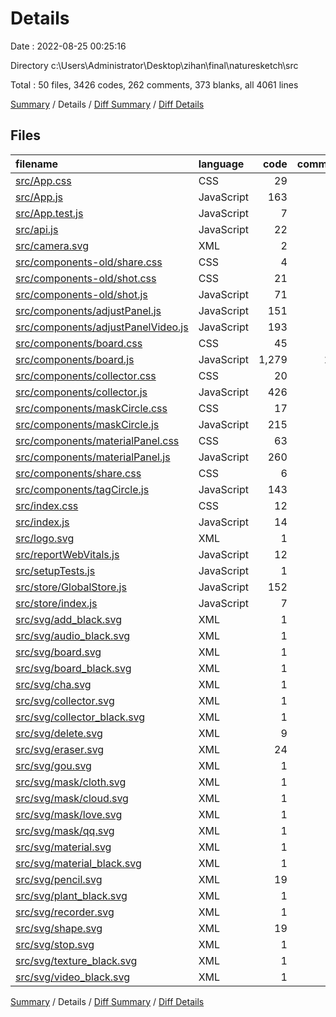 # Details

Date : 2022-08-25 00:25:16

Directory c:\\Users\\Administrator\\Desktop\\zihan\\final\\naturesketch\\src

Total : 50 files,  3426 codes, 262 comments, 373 blanks, all 4061 lines

[Summary](results.md) / Details / [Diff Summary](diff.md) / [Diff Details](diff-details.md)

## Files
| filename | language | code | comment | blank | total |
| :--- | :--- | ---: | ---: | ---: | ---: |
| [src/App.css](/src/App.css) | CSS | 29 | 0 | 5 | 34 |
| [src/App.js](/src/App.js) | JavaScript | 163 | 42 | 15 | 220 |
| [src/App.test.js](/src/App.test.js) | JavaScript | 7 | 0 | 2 | 9 |
| [src/api.js](/src/api.js) | JavaScript | 22 | 3 | 5 | 30 |
| [src/camera.svg](/src/camera.svg) | XML | 2 | 0 | 0 | 2 |
| [src/components-old/share.css](/src/components-old/share.css) | CSS | 4 | 0 | 0 | 4 |
| [src/components-old/shot.css](/src/components-old/shot.css) | CSS | 21 | 0 | 2 | 23 |
| [src/components-old/shot.js](/src/components-old/shot.js) | JavaScript | 71 | 31 | 8 | 110 |
| [src/components/adjustPanel.js](/src/components/adjustPanel.js) | JavaScript | 151 | 7 | 22 | 180 |
| [src/components/adjustPanelVideo.js](/src/components/adjustPanelVideo.js) | JavaScript | 193 | 9 | 29 | 231 |
| [src/components/board.css](/src/components/board.css) | CSS | 45 | 0 | 5 | 50 |
| [src/components/board.js](/src/components/board.js) | JavaScript | 1,279 | 102 | 146 | 1,527 |
| [src/components/collector.css](/src/components/collector.css) | CSS | 20 | 0 | 2 | 22 |
| [src/components/collector.js](/src/components/collector.js) | JavaScript | 426 | 30 | 42 | 498 |
| [src/components/maskCircle.css](/src/components/maskCircle.css) | CSS | 17 | 0 | 2 | 19 |
| [src/components/maskCircle.js](/src/components/maskCircle.js) | JavaScript | 215 | 7 | 24 | 246 |
| [src/components/materialPanel.css](/src/components/materialPanel.css) | CSS | 63 | 0 | 9 | 72 |
| [src/components/materialPanel.js](/src/components/materialPanel.js) | JavaScript | 260 | 7 | 16 | 283 |
| [src/components/share.css](/src/components/share.css) | CSS | 6 | 0 | 0 | 6 |
| [src/components/tagCircle.js](/src/components/tagCircle.js) | JavaScript | 143 | 7 | 17 | 167 |
| [src/index.css](/src/index.css) | CSS | 12 | 0 | 2 | 14 |
| [src/index.js](/src/index.js) | JavaScript | 14 | 5 | 3 | 22 |
| [src/logo.svg](/src/logo.svg) | XML | 1 | 0 | 0 | 1 |
| [src/reportWebVitals.js](/src/reportWebVitals.js) | JavaScript | 12 | 0 | 2 | 14 |
| [src/setupTests.js](/src/setupTests.js) | JavaScript | 1 | 4 | 1 | 6 |
| [src/store/GlobalStore.js](/src/store/GlobalStore.js) | JavaScript | 152 | 8 | 9 | 169 |
| [src/store/index.js](/src/store/index.js) | JavaScript | 7 | 0 | 1 | 8 |
| [src/svg/add_black.svg](/src/svg/add_black.svg) | XML | 1 | 0 | 0 | 1 |
| [src/svg/audio_black.svg](/src/svg/audio_black.svg) | XML | 1 | 0 | 0 | 1 |
| [src/svg/board.svg](/src/svg/board.svg) | XML | 1 | 0 | 0 | 1 |
| [src/svg/board_black.svg](/src/svg/board_black.svg) | XML | 1 | 0 | 0 | 1 |
| [src/svg/cha.svg](/src/svg/cha.svg) | XML | 1 | 0 | 0 | 1 |
| [src/svg/collector.svg](/src/svg/collector.svg) | XML | 1 | 0 | 0 | 1 |
| [src/svg/collector_black.svg](/src/svg/collector_black.svg) | XML | 1 | 0 | 0 | 1 |
| [src/svg/delete.svg](/src/svg/delete.svg) | XML | 9 | 0 | 1 | 10 |
| [src/svg/eraser.svg](/src/svg/eraser.svg) | XML | 24 | 0 | 1 | 25 |
| [src/svg/gou.svg](/src/svg/gou.svg) | XML | 1 | 0 | 0 | 1 |
| [src/svg/mask/cloth.svg](/src/svg/mask/cloth.svg) | XML | 1 | 0 | 0 | 1 |
| [src/svg/mask/cloud.svg](/src/svg/mask/cloud.svg) | XML | 1 | 0 | 0 | 1 |
| [src/svg/mask/love.svg](/src/svg/mask/love.svg) | XML | 1 | 0 | 0 | 1 |
| [src/svg/mask/qq.svg](/src/svg/mask/qq.svg) | XML | 1 | 0 | 0 | 1 |
| [src/svg/material.svg](/src/svg/material.svg) | XML | 1 | 0 | 0 | 1 |
| [src/svg/material_black.svg](/src/svg/material_black.svg) | XML | 1 | 0 | 0 | 1 |
| [src/svg/pencil.svg](/src/svg/pencil.svg) | XML | 19 | 0 | 1 | 20 |
| [src/svg/plant_black.svg](/src/svg/plant_black.svg) | XML | 1 | 0 | 0 | 1 |
| [src/svg/recorder.svg](/src/svg/recorder.svg) | XML | 1 | 0 | 0 | 1 |
| [src/svg/shape.svg](/src/svg/shape.svg) | XML | 19 | 0 | 1 | 20 |
| [src/svg/stop.svg](/src/svg/stop.svg) | XML | 1 | 0 | 0 | 1 |
| [src/svg/texture_black.svg](/src/svg/texture_black.svg) | XML | 1 | 0 | 0 | 1 |
| [src/svg/video_black.svg](/src/svg/video_black.svg) | XML | 1 | 0 | 0 | 1 |

[Summary](results.md) / Details / [Diff Summary](diff.md) / [Diff Details](diff-details.md)